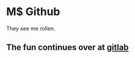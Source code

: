 M$ Github
=========

They see me rollen.

## The fun continues over at [gitlab](https://gitlab.com/derSchabi/Terminightor)
